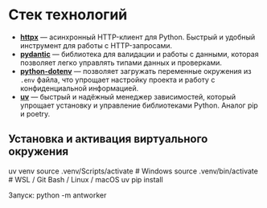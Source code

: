 # Стек технологий

- **[httpx](https://www.python-httpx.org/)** — асинхронный HTTP-клиент для Python. Быстрый и удобный инструмент для работы с HTTP-запросами.
- **[pydantic](https://pydantic-docs.helpmanual.io/)** — библиотека для валидации и работы с данными, которая позволяет легко управлять типами данных и проверками.
- **[python-dotenv](https://pypi.org/project/python-dotenv/)** — позволяет загружать переменные окружения из `.env` файла, что упрощает настройку проекта и работу с конфиденциальной информацией.
- **[uv](https://docs.astral.sh/uv/)** — быстрый и надёжный менеджер зависимостей, который упрощает установку и управление библиотеками Python. Аналог pip и poetry.

## Установка и активация виртуального окружения

uv venv
source .venv/Scripts/activate        # Windows
source .venv/bin/activate            # WSL / Git Bash / Linux / macOS
uv pip install

Запуск:
python -m antworker
